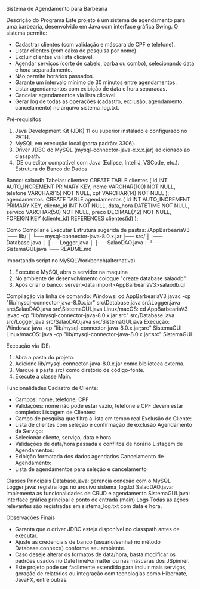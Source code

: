 Sistema de Agendamento para Barbearia

Descrição do Programa
Este projeto é um sistema de agendamento para uma barbearia, desenvolvido em Java com interface gráfica Swing. O sistema permite:
- Cadastrar clientes (com validação e máscara de CPF e telefone).
- Listar clientes (com caixa de pesquisa por nome).
- Excluir clientes via lista clicável.
- Agendar serviços (corte de cabelo, barba ou combo), selecionando data e hora separadamente.
- Não permite horários passados.
- Garante um intervalo mínimo de 30 minutos entre agendamentos.
- Listar agendamentos com exibição de data e hora separadas.
- Cancelar agendamentos via lista clicável.
- Gerar log de todas as operações (cadastro, exclusão, agendamento, cancelamento) no arquivo sistema_log.txt.

Pré-requisitos
1. Java Development Kit (JDK) 11 ou superior instalado e configurado no PATH.
2. MySQL em execução local (porta padrão: 3306).
3. Driver JDBC do MySQL (mysql-connector-java-x.x.x.jar) adicionado ao classpath.
4. IDE ou editor compatível com Java (Eclipse, IntelliJ, VSCode, etc.).
Estrutura do Banco de Dados

Banco: salaodb
Tabelas:
clientes:
CREATE TABLE clientes (
id INT AUTO_INCREMENT PRIMARY KEY,
nome VARCHAR(100) NOT NULL,
telefone VARCHAR(15) NOT NULL,
cpf VARCHAR(14) NOT NULL
);
agendamentos:
CREATE TABLE agendamentos (
id INT AUTO_INCREMENT PRIMARY KEY,
cliente_id INT NOT NULL,
data_hora DATETIME NOT NULL,
servico VARCHAR(50) NOT NULL,
preco DECIMAL(7,2) NOT NULL,
FOREIGN KEY (cliente_id) REFERENCES clientes(id)
);

Como Compilar e Executar
Estrutura sugerida de pastas:
/AppBarbeariaV3
├── lib/
│   └── mysql-connector-java-8.0.x.jar
├── src/
│   ├── Database.java
│   ├── Logger.java
│   ├── SalaoDAO.java
│   └── SistemaGUI.java
└── README.md

Importando script no MySQLWorkbench(alternativa)
1. Execute o MySQl, abra o servidor na maquina
2. No ambiente de desenvolvimento coloque "create database salaodb"
3. Após criar o banco: server>data import>AppBarbeariaV3>salaodb.ql

Compilação via linha de comando:
Windows:
cd AppBarbeariaV3
javac -cp "lib/mysql-connector-java-8.0.x.jar" src\Database.java src\Logger.java src\SalaoDAO.java src\SistemaGUI.java
Linux/macOS:
cd AppBarbeariaV3
javac -cp "lib/mysql-connector-java-8.0.x.jar:src" src/Database.java src/Logger.java src/SalaoDAO.java src/SistemaGUI.java
Execução:
Windows:
java -cp "lib/mysql-connector-java-8.0.x.jar;src" SistemaGUI
Linux/macOS:
java -cp "lib/mysql-connector-java-8.0.x.jar:src" SistemaGUI

Execução via IDE:
1. Abra a pasta do projeto.
2. Adicione lib/mysql-connector-java-8.0.x.jar como biblioteca externa.
3. Marque a pasta src/ como diretório de código-fonte.
4. Execute a classe Main.

Funcionalidades
Cadastro de Cliente:
- Campos: nome, telefone, CPF
- Validações: nome não pode estar vazio, telefone e CPF devem estar completos
Listagem de Clientes:
- Campo de pesquisa que filtra a lista em tempo real
Exclusão de Cliente:
- Lista de clientes com seleção e confirmação de exclusão
Agendamento de Serviço:
- Selecionar cliente, serviço, data e hora
- Validações de data/hora passada e conflitos de horário
Listagem de Agendamentos:
- Exibição formatada dos dados agendados
Cancelamento de Agendamento:
- Lista de agendamentos para seleção e cancelamento

Classes Principais
Database.java: gerencia conexão com o MySQL
Logger.java: registra logs no arquivo sistema_log.txt
SalaoDAO.java: implementa as funcionalidades de CRUD e agendamento
SistemaGUI.java: interface gráfica principal e ponto de entrada (main)
Logs
Todas as ações relevantes são registradas em sistema_log.txt com data e hora.

Observações Finais
- Garanta que o driver JDBC esteja disponível no classpath antes de executar.
- Ajuste as credenciais de banco (usuário/senha) no método Database.connect() conforme seu ambiente.
- Caso deseje alterar os formatos de data/hora, basta modificar os padrões usados no DateTimeFormatter ou nas máscaras dos JSpinner.
- Este projeto pode ser facilmente estendido para incluir mais serviços, geração de relatórios ou integração com tecnologias como Hibernate, JavaFX, entre outras.
